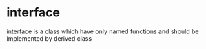 # interface
interface is a class which have only named functions and should be implemented by derived class
